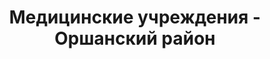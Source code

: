 ---
district_id: 2-14-0
district_name: Оршанский район
title: Медицинские учреждения - Оршанский район
---